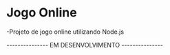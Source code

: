 # Jogo Online

-Projeto de jogo online utilizando Node.js

--------------- EM DESENVOLVIMENTO ---------------
